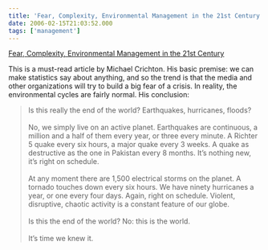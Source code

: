 ```yaml
---
title: 'Fear, Complexity, Environmental Management in the 21st Century'
date: 2006-02-15T21:03:52.000
tags: ['management']
---
```


[Fear, Complexity, Environmental Management in the 21st Century](http://www.michaelcrichton.com/speeches/complexity/complexity.html)

This is a must-read article by Michael Crichton. His basic premise: we can make statistics say about anything, and so the trend is that the media and other organizations will try to build a big fear of a crisis. In reality, the environmental cycles are fairly normal. His conclusion:

> Is this really the end of the world? Earthquakes, hurricanes, floods?  
> <br/>
> No, we simply live on an active planet. Earthquakes are continuous, a million and a half of them every year, or three every minute. A Richter 5 quake every six hours, a major quake every 3 weeks. A quake as destructive as the one in Pakistan every 8 months. It’s nothing new, it’s right on schedule.  
> <br/>
> At any moment there are 1,500 electrical storms on the planet. A tornado touches down every six hours. We have ninety hurricanes a year, or one every four days. Again, right on schedule. Violent, disruptive, chaotic activity is a constant feature of our globe.  
> <br/>
> Is this the end of the world? No: this is the world.  
> <br/>
> It’s time we knew it.
